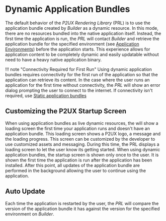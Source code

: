 # Dynamic Application Bundles
The default behavior of the *P2UX Rendering Library* (PRL) is to use the application bundle created by *Builder* as a dynamic resource. In this mode, there are no resources bundled into the native application itself. Instead, the first time the application is run, the *PRL* will contact *Builder* and retrieve the application bundle for the specified environment (see [Application Environments](envandpublish)) before the application starts. This experience allows for application content to be completely dynamic and easily updatable without need to have a heavy native application binary.

!!! note "Connectivity Required for First Run"
    Using dynamic application bundles requires connectivity for the first run of the application so that the application can retrieve its content. In the case where the user runs an application for the first time without connectivity, the *PRL* will show an error dialog prompting the user to connect to the internet. If connectivity isn't required, use [Static application bundles](staticbundle)
    
## Customizing the P2UX Startup Screen

When using application bundles as live dynamic resources, the will show a loading screen the first time your application runs and doesn't have an application bundle. This loading screen shows a P2UX logo, a message and the loading progress. This screen can be customized by the developer to use customized assets and messaging.
During this time, the PRL displays a loading screen to let the user know its getting started. When using dynamic application bundles, the startup screen is shown only once to the user. It is shown the first time the application is run after the application has been installed. After this point, all updates of the application bundle are performed in the background allowing the user to continue using the application.

## Auto Update
Each time the application is restarted by the user, the *PRL* will compare the version of the application bundle it has against the version for the specified environment on *Builder*.
